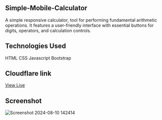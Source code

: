 
## Simple-Mobile-Calculator

A simple responsive calculator, tool for performing fundamental arithmetic operations. It features a user-friendly interface with essential buttons for digits, operators, and calculation controls. 


## Technologies Used
HTML
CSS
Javascript
Bootstrap

## Cloudflare link
[View Live](https://projectjs4.pages.dev/)

## Screenshot
![Screenshot 2024-08-10 142414](https://github.com/user-attachments/assets/0a5b61a8-6a89-4e66-8241-30eea251e5b4)
